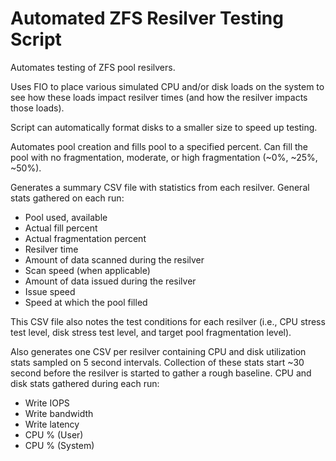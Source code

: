 # Automated ZFS Resilver Testing Script
Automates testing of ZFS pool resilvers.

Uses FIO to place various simulated CPU and/or disk loads on the system to see how these loads impact resilver times (and how the resilver impacts those loads).

Script can automatically format disks to a smaller size to speed up testing.

Automates pool creation and fills pool to a specified percent. Can fill the pool with no fragmentation, moderate, or high fragmentation (~0%, ~25%, ~50%).

Generates a summary CSV file with statistics from each resilver. General stats gathered on each run:
* Pool used, available
* Actual fill percent
* Actual fragmentation percent
* Resilver time
* Amount of data scanned during the resilver
* Scan speed (when applicable)
* Amount of data issued during the resilver
* Issue speed
* Speed at which the pool filled

This CSV file also notes the test conditions for each resilver (i.e., CPU stress test level, disk stress test level, and target pool fragmentation level).

Also generates one CSV per resilver containing CPU and disk utilization stats sampled on 5 second intervals. Collection of these stats start ~30 second before the resilver is started to gather a rough baseline. CPU and disk stats gathered during each run:
* Write IOPS
* Write bandwidth
* Write latency
* CPU % (User)
* CPU % (System)